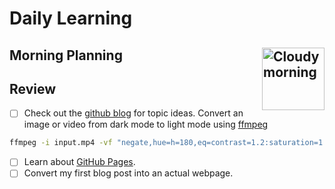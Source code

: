 # Daily Learning
## Morning Planning <img alt="Cloudy morning" src="https://octodex.github.com/images/cloud.jpg" width="100" align="right">
## Review
- [ ] Check out the [github blog](https://github.blog/) for topic ideas.
      Convert an image or video from dark mode to light mode using [ffmpeg](https://www.ffmpeg.org)

```bash
ffmpeg -i input.mp4 -vf "negate,hue=h=180,eq=contrast=1.2:saturation=1.1" output.mp4
```
- [ ] Learn about [GitHub Pages](https://skills.github.com/#first-day-on-github).
- [ ] Convert my first blog post into an actual webpage.
